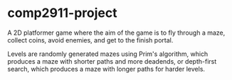 # comp2911-project

A 2D platformer game where the aim of the game is to fly through a maze, collect coins, avoid enemies, and get to the finish portal.

Levels are randomly generated mazes using Prim's algorithm, which produces a maze with shorter paths and more deadends, or depth-first search, which produces a maze with longer paths for harder levels.
